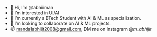 - 👋 Hi, I’m @abhiiiman
- 👀 I’m interested in UI/AI
- 🌱 I’m currently a BTech Student with AI & ML as specialization.
- 💞️ I’m looking to collaborate on AI & ML projects.
- 📫 mandalabhijit2008@gmail.com, DM me on Instagram @_m_abhijit_

<!---
abhiiiman/abhiiiman is a ✨ special ✨ repository because its `README.md` (this file) appears on your GitHub profile.
You can click the Preview link to take a look at your changes.
--->
